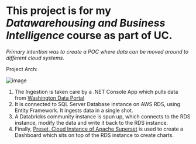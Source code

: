 # This project is for my **_Datawarehousing and Business Intelligence_** course as part of UC. 

*Primary intention was to create a POC where data can be moved around to different cloud systems.*

Project Arch:

![image](https://github.com/Neranjan98/DWBI/assets/47419937/43ae2953-876b-4405-bb5e-66291f5a73b2)

1. The Ingestion is taken care by a .NET Console App which pulls data from [Washington Data Portal](https://data.wa.gov/Transportation/Electric-Vehicle-Population-Data/f6w7-q2d2/about_data)
2. It is connected to SQL Server Database instance on AWS RDS, using Entity Framework. It ingests data in a single shot.
3. A Databricks community instance is spun up, which connects to the RDS instance, modify the data and write it back to the RDS instance.
4. Finally, [Preset, Cloud Instance of Apache Superset](https://preset.io/) is used to create a Dashboard which sits on top of the RDS instance to create charts.
